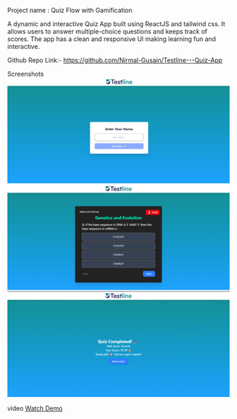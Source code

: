 Project name : Quiz Flow with Gamification

<!-- Overview -->

A dynamic and interactive Quiz App built using ReactJS and tailwind css. It allows users to answer multiple-choice questions and keeps track of scores. The app has a clean and responsive UI making learning fun and interactive.

Github Repo Link:-
https://github.com/Nirmal-Gusain/Testline---Quiz-App

Screenshots
![Quiz App Screenshot](/public/Screenshots/Screenshot%201.png)
![Quiz App Screenshot](/public/Screenshots/Screenshot%202.png)
![Quiz App Screenshot](/public/Screenshots/Screenshot%203.png)


video
[Watch Demo](https://www.loom.com/share/0aa1292eaa6c4fc08bd389ebb23fa7ca?sid=7c321e3f-43eb-4afc-896d-ce74ff79be29)

